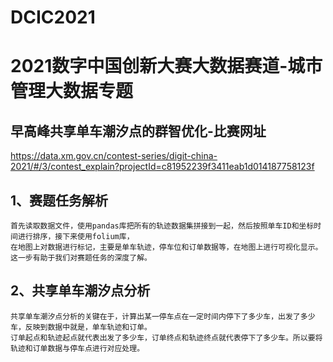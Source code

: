 # DCIC2021
# 2021数字中国创新大赛大数据赛道-城市管理大数据专题

## 早高峰共享单车潮汐点的群智优化-比赛网址
https://data.xm.gov.cn/contest-series/digit-china-2021/#/3/contest_explain?projectId=c81952239f3411eab1d014187758123f
## 1、赛题任务解析
	首先读取数据文件，使用pandas库把所有的轨迹数据集拼接到一起，然后按照单车ID和坐标时间进行排序，接下来使用folium库，
	在地图上对数据进行标记，主要是单车轨迹，停车位和订单数据等，在地图上进行可视化显示。这一步有助于我们对赛题任务的深度了解。

## 2、共享单车潮汐点分析
	共享单车潮汐点分析的关键在于，计算出某一停车点在一定时间内停下了多少车，出发了多少车，反映到数据中就是，单车轨迹和订单。
	订单起点和轨迹起点就代表出发了多少车，订单终点和轨迹终点就代表停下了多少车。所以要将轨迹和订单数据与停车点进行对应处理。
	
	
